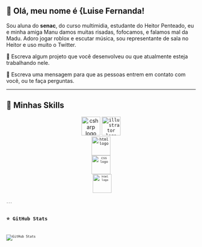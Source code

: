 ## 💜 Olá, meu nome é {Luise Fernanda!

Sou aluna do <b>senac</b>, do curso multimidia, estudante do Heitor Penteado, eu e minha amiga Manu damos muitas risadas, fofocamos, e falamos mal da Madu. Adoro jogar roblox e escutar música, sou representante de sala no Heitor e uso muito o Twitter.

🔭 Escreva algum projeto que você desenvolveu ou que atualmente esteja trabalhando nele.

💬 Escreva uma mensagem para que as pessoas entrem em contato com você, ou te faça perguntas.

---

## 🚀 Minhas Skills
<div align="center" styles="display": inline_block>
<img src="https://skillicons.dev/icons?i=cs" height="50" alt="csharp logo" />
<code><img src="https://skillicons.dev/icons?i=illustrator" height="50" alt="illustrator logo" />
<code><img src="https://skillicons.dev/icons?i=html" height="50" alt="html logo" />
<code><img src="https://skillicons.dev/icons?i=css" height="50" alt="css logo" />
 <code><img src="https://skillicons.dev/icons?i=twitter" height="50" alt="html logo" />
 </div>
---

## ⭐ GitHub Stats
![GitHub Stats](https://github-readme-stats.vercel.app/api?username=luiseburi&show_icons=true&theme=nightowl)</code>